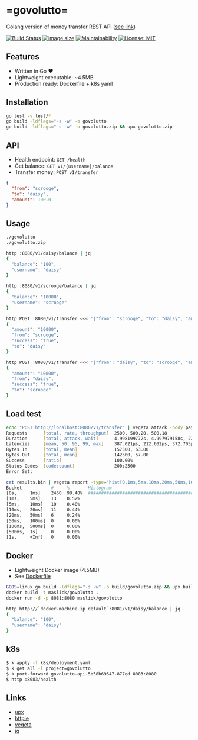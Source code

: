 # =govolutto=
Golang version of money transfer REST API ([see link](https://github.com/maslick/revolutto))

[![Build Status](https://travis-ci.org/maslick/govolutto.svg?branch=master)](https://travis-ci.org/maslick/govolutto)
[![image size](https://img.shields.io/badge/image%20size-4MB-blue.svg)](https://cloud.docker.com/u/maslick/repository/docker/maslick/govolutto)
[![Maintainability](https://api.codeclimate.com/v1/badges/e189c55d25e618f34704/maintainability)](https://codeclimate.com/github/maslick/govolutto/maintainability)
[![License: MIT](https://img.shields.io/badge/License-MIT-green.svg)](https://opensource.org/licenses/MIT)

## Features
* Written in Go :heart:
* Lightweight executable: ~4.5MB
* Production ready: Dockerfile + k8s yaml

## Installation
```zsh
go test -v test/*
go build -ldflags="-s -w" -o govolutto
go build -ldflags="-s -w" -o govolutto.zip && upx govolutto.zip
```

## API
* Health endpoint: ``GET /health``
* Get balance: ``GET v1/{username}/balance``
* Transfer money: ``POST v1/transfer``

```json
{
  "from": "scrooge",
  "to": "daisy",
  "amount": 100.0
}
```

## Usage
```zsh
./govolutto
./govolutto.zip

http :8080/v1/daisy/balance | jq
{
  "balance": "100",
  "username": "daisy"
}

http :8080/v1/scrooge/balance | jq
{
  "balance": "10000",
  "username": "scrooge"
}

http POST :8080/v1/transfer <<< '{"from": "scrooge", "to": "daisy", "amount": 10000.0}' | jq
{
  "amount": "10000",
  "from": "scrooge",
  "success": "true",
  "to": "daisy"
}

http POST :8080/v1/transfer <<< '{"from": "daisy", "to": "scrooge", "amount": 10000.0}' | jq
{
  "amount": "10000",
  "from": "daisy",
  "success": "true",
  "to": "scrooge"
}
```

## Load test
```zsh
echo "POST http://localhost:8080/v1/transfer" | vegeta attack -body payload.json -header="Content-Type: application/json" -rate=500 -duration=5s | tee results.bin | vegeta report
Requests      [total, rate, throughput]  2500, 500.20, 500.18
Duration      [total, attack, wait]      4.998199772s, 4.997979158s, 220.614µs
Latencies     [mean, 50, 95, 99, max]    387.021µs, 212.602µs, 372.705µs, 5.781057ms, 28.793267ms
Bytes In      [total, mean]              157500, 63.00
Bytes Out     [total, mean]              142500, 57.00
Success       [ratio]                    100.00%
Status Codes  [code:count]               200:2500
Error Set:

cat results.bin | vegeta report -type="hist[0,1ms,5ms,10ms,20ms,50ms,100ms,500ms,1000ms]"
Bucket           #     %       Histogram
[0s,     1ms]    2460  98.40%  #########################################################################
[1ms,    5ms]    13    0.52%
[5ms,    10ms]   10    0.40%
[10ms,   20ms]   11    0.44%
[20ms,   50ms]   6     0.24%
[50ms,   100ms]  0     0.00%
[100ms,  500ms]  0     0.00%
[500ms,  1s]     0     0.00%
[1s,     +Inf]   0     0.00%
```

## Docker
* Lightweight Docker image (4.5MB)
* See [Dockerfile](Dockerfile)
```zsh
GOOS=linux go build -ldflags="-s -w" -o build/govolutto.zip && upx build/govolutto.zip
docker build -t maslick/govolutto .
docker run -d -p 8081:8080 maslick/govolutto

http http://`docker-machine ip default`:8081/v1/daisy/balance | jq
{
  "balance": "100",
  "username": "daisy"
}
```

## k8s
```zsh
$ k apply -f k8s/deployment.yaml
$ k get all -l project=govolutto
$ k port-forward govolutto-api-5b58b69647-877qd 8083:8080
$ http :8083/health
```

## Links
* [upx](https://upx.github.io/)
* [httpie](https://httpie.org/)
* [vegeta](https://github.com/tsenart/vegeta)
* [jq](https://stedolan.github.io/jq/)
